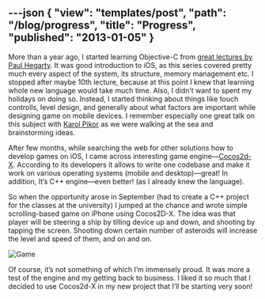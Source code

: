 ---json
{
    "view": "templates/post",
    "path": "/blog/progress",
    "title": "Progress",
    "published": "2013-01-05"
}
---

More than a year ago, I started learning Objective-C from [great lectures by Paul Hegarty](https://itunes.apple.com/pl/itunes-u/ipad-iphone-application-development/id473757255). It was good introduction to iOS, as this series covered pretty much every aspect of the system, its structure, memory management etc. I stopped after maybe 10th lecture, because at this point I knew that learning whole new language would take much time. Also, I didn’t want to spent my holidays on doing so. Instead, I started thinking about things like touch controlls, level design, and generally about what factors are important while designing game on mobile devices. I remember especially one great talk on this subject with [Karol Pikor](http://pikor.pl) as we were walking at the sea and brainstorming ideas.

After few months, while searching the web for other solutions how to develop games on iOS, I came across interesting game engine—[Cocos2d-X](https://cocos2d-x.org). According to its developers it allows to write one codebase and make it work on various operating systems (mobile and desktop)—great! In addition, It’s C++ engine—even better! (as I already knew the language).

So when the opportunity arose in September (had to create a C++ project for the classes at the university) I jumped at the chance and wrote simple scrolling-based game on iPhone using Cocos2D-X. The idea was that player will be steering a ship by tilling device up and down, and shooting by tapping the screen. Shooting down certain number of asteroids will increase the level and speed of them, and on and on.

![Game](/images/blog/game.jpg)

Of course, it’s not something of which I’m immensely proud. It was more a test of the engine and my getting back to business. I liked it so much that I decided to use Cocos2d-X in my new project that I’ll be starting very soon!
